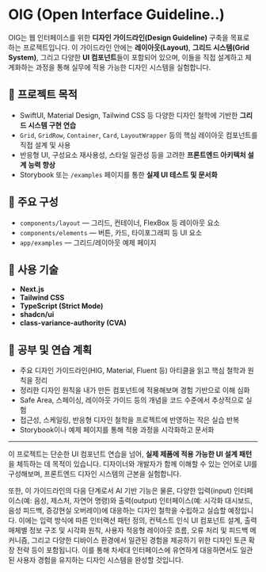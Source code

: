 # OIG (Open Interface Guideline..)

OIG는 웹 인터페이스를 위한 **디자인 가이드라인(Design Guideline)** 구축을 목표로 하는 프로젝트입니다. 이 가이드라인 안에는 **레이아웃(Layout)**, **그리드 시스템(Grid System)**, 그리고 다양한 **UI 컴포넌트**들이 포함되어 있으며, 이들을 직접 설계하고 체계화하는 과정을 통해 실무에 적용 가능한 디자인 시스템을 실험합니다.

## 🎯 프로젝트 목적

- SwiftUI, Material Design, Tailwind CSS 등 다양한 디자인 철학에 기반한 **그리드 시스템 구현 연습**
- `Grid`, `GridRow`, `Container`, `Card`, `LayoutWrapper` 등의 핵심 레이아웃 컴포넌트를 직접 설계 및 사용
- 반응형 UI, 구성요소 재사용성, 스타일 일관성 등을 고려한 **프론트엔드 아키텍처 설계 능력 향상**
- Storybook 또는 `/examples` 페이지를 통한 **실제 UI 테스트 및 문서화**

## 🧱 주요 구성

- `components/layout` — 그리드, 컨테이너, FlexBox 등 레이아웃 요소
- `components/elements` — 버튼, 카드, 타이포그래피 등 UI 요소
- `app/examples` — 그리드/레이아웃 예제 페이지

## 🚀 사용 기술

- **Next.js**
- **Tailwind CSS**
- **TypeScript (Strict Mode)**
- **shadcn/ui**
- **class-variance-authority (CVA)**

## 📖 공부 및 연습 계획

- 주요 디자인 가이드라인(HIG, Material, Fluent 등) 아티클을 읽고 핵심 철학과 원칙을 정리
- 정리한 디자인 원칙을 내가 만든 컴포넌트에 적용해보며 경험 기반으로 이해 심화
- Safe Area, 스페이싱, 레이아웃 가이드 등의 개념을 코드 수준에서 추상적으로 실험
- 접근성, 스케일링, 반응형 디자인 철학을 프로젝트에 반영하는 작은 실습 반복
- Storybook이나 예제 페이지를 통해 적용 과정을 시각화하고 문서화

---

이 프로젝트는 단순한 UI 컴포넌트 연습을 넘어, **실제 제품에 적용 가능한 UI 설계 패턴**을 체득하는 데 목적이 있습니다.
디자이너와 개발자가 함께 이해할 수 있는 언어로 UI를 구성해보며, 프론트엔드 디자인 시스템의 근본을 실험합니다.

또한, 이 가이드라인의 다음 단계로서 AI 기반 기능은 물론, 다양한 입력(input) 인터페이스(예: 음성, 제스처, 자연어 명령)와 출력(output) 인터페이스(예: 시각화 대시보드, 음성 피드백, 증강현실 오버레이)에 대응하는 디자인 철학을 수립하고 실습할 예정입니다. 이에는 입력 방식에 따른 인터랙션 패턴 정의, 컨텍스트 인식 UI 컴포넌트 설계, 출력 매체별 정보 구조 및 시각화 원칙, 사용자 적응형 레이아웃 흐름, 오류 처리 및 피드백 메커니즘, 그리고 다양한 디바이스 환경에서 일관된 경험을 제공하기 위한 디자인 토큰 확장 전략 등이 포함됩니다. 이를 통해 차세대 인터페이스에 유연하게 대응하면서도 일관된 사용자 경험을 유지하는 디자인 시스템을 완성할 것입니다.
